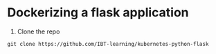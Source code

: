 # Dockerizing a flask application

1. Clone the repo
```
git clone https://github.com/IBT-learning/kubernetes-python-flask
```

